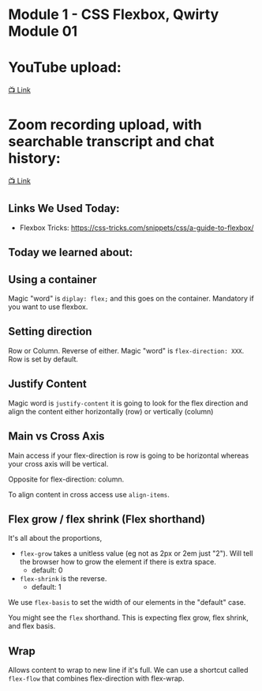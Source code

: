 # Module 1 - CSS Flexbox, Qwirty Module 01

# YouTube upload:
[📺 Link](https://youtu.be/d36C6pFjFbU?list=PLPLveFltzJ38Asv6HPY9Xx_rmRUbtTffV)

# Zoom recording upload, with searchable transcript and chat history:
[📺 Link](https://fullstackacademy.zoom.us/rec/share/wwpK2alp5WPpXmgScleTI11tc05-vCxOqgHcwgiuv4FOdRn2xi445fk3nI94RIfP.Ht4m4ZNpKTI-Rcdl?startTime=1629243067000)

## Links We Used Today:
- Flexbox Tricks: https://css-tricks.com/snippets/css/a-guide-to-flexbox/


## Today we learned about:


## Using a container
Magic "word" is `diplay: flex;` and this goes on the container. Mandatory if you want to use flexbox.

## Setting direction
Row or Column. Reverse of either. Magic "word" is `flex-direction: XXX`. Row is set by default.

## Justify Content
Magic word is `justify-content` it is going to look for the flex direction and align the content either horizontally (row) or vertically (column)

## Main vs Cross Axis
Main access if your flex-direction is row is going to be horizontal whereas your cross axis will be vertical.

Opposite for flex-direction: column.

To align content in cross access use `align-items`.

## Flex grow / flex shrink (Flex shorthand)
It's all about the proportions, 
- `flex-grow` takes a unitless value (eg not as 2px or 2em just "2"). Will tell the browser how to grow the element if there is extra space. 
  - default: 0
- `flex-shrink` is the reverse. 
  - default: 1

We use `flex-basis` to set the width of our elements in the "default" case.

You might see the `flex` shorthand. This is expecting flex grow, flex shrink, and flex basis.

## Wrap

Allows content to wrap to new line if it's full. We can use a shortcut called `flex-flow` that combines flex-direction with flex-wrap.
